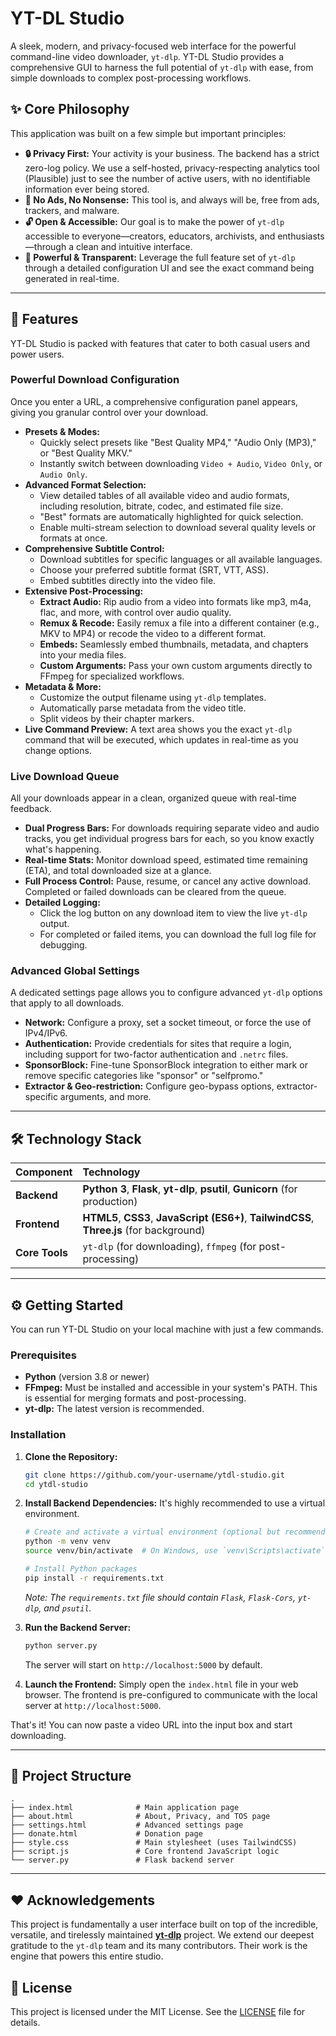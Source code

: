 # YT-DL Studio

[](https://opensource.org/licenses/MIT)
[](https://www.python.org/downloads/)
[](https://flask.palletsprojects.com/)
[](https://github.com/psf/black)

A sleek, modern, and privacy-focused web interface for the powerful command-line video downloader, `yt-dlp`. YT-DL Studio provides a comprehensive GUI to harness the full potential of `yt-dlp` with ease, from simple downloads to complex post-processing workflows.

## ✨ Core Philosophy

This application was built on a few simple but important principles:

  * **🔒 Privacy First:** Your activity is your business. The backend has a strict zero-log policy. We use a self-hosted, privacy-respecting analytics tool (Plausible) just to see the number of active users, with no identifiable information ever being stored.
  * **🚫 No Ads, No Nonsense:** This tool is, and always will be, free from ads, trackers, and malware.
  * **🔓 Open & Accessible:** Our goal is to make the power of `yt-dlp` accessible to everyone—creators, educators, archivists, and enthusiasts—through a clean and intuitive interface.
  * **💪 Powerful & Transparent:** Leverage the full feature set of `yt-dlp` through a detailed configuration UI and see the exact command being generated in real-time.

-----

## 🚀 Features

YT-DL Studio is packed with features that cater to both casual users and power users.

### Powerful Download Configuration

Once you enter a URL, a comprehensive configuration panel appears, giving you granular control over your download.

  * **Presets & Modes:**
      * Quickly select presets like "Best Quality MP4," "Audio Only (MP3)," or "Best Quality MKV."
      * Instantly switch between downloading `Video + Audio`, `Video Only`, or `Audio Only`.
  * **Advanced Format Selection:**
      * View detailed tables of all available video and audio formats, including resolution, bitrate, codec, and estimated file size.
      * "Best" formats are automatically highlighted for quick selection.
      * Enable multi-stream selection to download several quality levels or formats at once.
  * **Comprehensive Subtitle Control:**
      * Download subtitles for specific languages or all available languages.
      * Choose your preferred subtitle format (SRT, VTT, ASS).
      * Embed subtitles directly into the video file.
  * **Extensive Post-Processing:**
      * **Extract Audio:** Rip audio from a video into formats like mp3, m4a, flac, and more, with control over audio quality.
      * **Remux & Recode:** Easily remux a file into a different container (e.g., MKV to MP4) or recode the video to a different format.
      * **Embeds:** Seamlessly embed thumbnails, metadata, and chapters into your media files.
      * **Custom Arguments:** Pass your own custom arguments directly to FFmpeg for specialized workflows.
  * **Metadata & More:**
      * Customize the output filename using `yt-dlp` templates.
      * Automatically parse metadata from the video title.
      * Split videos by their chapter markers.
  * **Live Command Preview:** A text area shows you the exact `yt-dlp` command that will be executed, which updates in real-time as you change options.

### Live Download Queue

All your downloads appear in a clean, organized queue with real-time feedback.

  * **Dual Progress Bars:** For downloads requiring separate video and audio tracks, you get individual progress bars for each, so you know exactly what's happening.
  * **Real-time Stats:** Monitor download speed, estimated time remaining (ETA), and total downloaded size at a glance.
  * **Full Process Control:** Pause, resume, or cancel any active download. Completed or failed downloads can be cleared from the queue.
  * **Detailed Logging:**
      * Click the log button on any download item to view the live `yt-dlp` output.
      * For completed or failed items, you can download the full log file for debugging.

### Advanced Global Settings

A dedicated settings page allows you to configure advanced `yt-dlp` options that apply to all downloads.

  * **Network:** Configure a proxy, set a socket timeout, or force the use of IPv4/IPv6.
  * **Authentication:** Provide credentials for sites that require a login, including support for two-factor authentication and `.netrc` files.
  * **SponsorBlock:** Fine-tune SponsorBlock integration to either mark or remove specific categories like "sponsor" or "selfpromo."
  * **Extractor & Geo-restriction:** Configure geo-bypass options, extractor-specific arguments, and more.

-----

## 🛠️ Technology Stack

| Component | Technology                                                                               |
| :-------- | :--------------------------------------------------------------------------------------- |
| **Backend** | **Python 3**, **Flask**, **yt-dlp**, **psutil**, **Gunicorn** (for production)           |
| **Frontend** | **HTML5**, **CSS3**, **JavaScript (ES6+)**, **TailwindCSS**, **Three.js** (for background) |
| **Core Tools** | `yt-dlp` (for downloading), `ffmpeg` (for post-processing)                             |

-----

## ⚙️ Getting Started

You can run YT-DL Studio on your local machine with just a few commands.

### Prerequisites

  * **Python** (version 3.8 or newer)
  * **FFmpeg:** Must be installed and accessible in your system's PATH. This is essential for merging formats and post-processing.
  * **yt-dlp:** The latest version is recommended.

### Installation

1.  **Clone the Repository:**

    ```bash
    git clone https://github.com/your-username/ytdl-studio.git
    cd ytdl-studio
    ```

2.  **Install Backend Dependencies:**
    It's highly recommended to use a virtual environment.

    ```bash
    # Create and activate a virtual environment (optional but recommended)
    python -m venv venv
    source venv/bin/activate  # On Windows, use `venv\Scripts\activate`

    # Install Python packages
    pip install -r requirements.txt
    ```

    *Note: The `requirements.txt` file should contain `Flask`, `Flask-Cors`, `yt-dlp`, and `psutil`.*

3.  **Run the Backend Server:**

    ```bash
    python server.py
    ```

    The server will start on `http://localhost:5000` by default.

4.  **Launch the Frontend:**
    Simply open the `index.html` file in your web browser. The frontend is pre-configured to communicate with the local server at `http://localhost:5000`.

That's it\! You can now paste a video URL into the input box and start downloading.

-----

## 📁 Project Structure

```
.
├── index.html              # Main application page
├── about.html              # About, Privacy, and TOS page
├── settings.html           # Advanced settings page
├── donate.html             # Donation page
├── style.css               # Main stylesheet (uses TailwindCSS)
├── script.js               # Core frontend JavaScript logic
└── server.py               # Flask backend server
```

-----

## ❤️ Acknowledgements

This project is fundamentally a user interface built on top of the incredible, versatile, and tirelessly maintained **[yt-dlp](https://github.com/yt-dlp/yt-dlp)** project. We extend our deepest gratitude to the `yt-dlp` team and its many contributors. Their work is the engine that powers this entire studio.

## 📜 License

This project is licensed under the MIT License. See the [LICENSE](https://www.google.com/search?q=LICENSE) file for details.